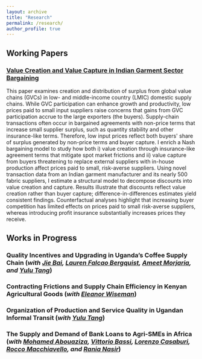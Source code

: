 ```yaml
---
layout: archive
title: "Research"
permalink: /research/
author_profile: true
---
```

## Working Papers

### [Value Creation and Value Capture in Indian Garment Sector Bargaining](https://drive.google.com/file/d/1SpxGm7bKFBeSrq-szBUWVIQKxTBr8SeM/view?usp=drive_link)

This paper examines creation and distribution of surplus from global value chains (GVCs) in low- and middle-income country (LMIC) domestic supply chains. While GVC participation can enhance growth and productivity, low prices paid to small input suppliers raise concerns that gains from GVC participation accrue to the large exporters (the buyers). Supply-chain transactions often occur in bargained agreements with non-price terms that increase small supplier surplus, such as quantity stability and other insurance-like terms. Therefore, low input prices reflect both buyers' share of surplus generated by non-price terms and buyer capture. I enrich a Nash bargaining model to study how both i) value creation through insurance-like agreement terms that mitigate spot market frictions and ii) value capture from buyers threatening to replace external suppliers with in-house production affect prices paid to small, risk-averse suppliers. Using novel transaction data from an Indian garment manufacturer and its nearly 500 fabric suppliers, I estimate a structural model to decompose discounts into value creation and capture. Results illustrate that discounts reflect value creation rather than buyer capture; difference-in-differences estimates yield consistent findings. Counterfactual analyses highlight that increasing buyer competition has limited effects on prices paid to small risk-averse suppliers, whereas introducing profit insurance substantially increases prices they receive. 

## Works in Progress 

### Quality Incentives and Upgrading in Uganda’s Coffee Supply Chain (_with [Jie Bai](https://sites.google.com/site/jiebaiecon/home), [Lauren Falcao Bergquist](https://sites.google.com/site/laurenfbergquist), [Ameet Morjaria](https://sites.google.com/site/ameetmorjaria), and [Yulu Tang](https://sites.google.com/view/yulutang)_)


### Contracting Frictions and Supply Chain Efficiency in Kenyan Agricultural Goods  (_with [Eleanor Wiseman](https://www.eleanorwiseman.com/)_) 

### Organization of Production and Service Quality in Ugandan Informal Transit (_with [Yulu Tang](https://sites.google.com/view/yulutang)_)

### The Supply and Demand of Bank Loans to Agri-SMEs in Africa (_with [Mohamed Abouaziza](https://sites.google.com/view/mohamed-abouaziza), [Vittorio Bassi](http://www.vittoriobassi.com/), [Lorenzo Casaburi](https://www.econ.uzh.ch/en/people/faculty/casaburi.html), [Rocco Macchiavello](https://sites.google.com/site/roccomacchiavello/), and [Rania Nasir](https://www.theigc.org/people/rania-nasir)_) 


